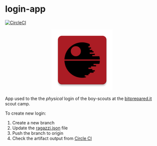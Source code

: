 # login-app
[![CircleCI](https://circleci.com/gh/BitPrepared/login-app.svg?style=svg)](https://circleci.com/gh/BitPrepared/login-app)

<p align="center">
    <img src="app/src/main/ic_launcher-web.png" width="200px" />
</p>


App used to the the _physical_ login of the boy-scouts at the [bitprepared.it](http://bitprepared.it/) scout camp.

To create new login:

1. Create a new branch
2. Update the [ragazzi.json](app/src/main/res/raw/ragazzi.json) file
3. Push the branch to origin
4. Check the artifact output from [Circle CI](https://circleci.com/gh/BitPrepared/login-app)

